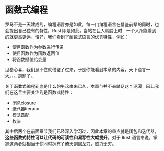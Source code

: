 # 函数式编程

罗马不是一天建成的，编程语言亦是如此，每一门编程语言在借鉴前辈的同时，也会提出自己独有的特性，Rust 即是如此。当站在巨人肩膀上时，一个人所能看到的就更高更远，恰好，我们看到了函数式语言的优秀特性，例如：

- 使用函数作为参数进行传递
- 使用函数作为函数返回值
- 将函数赋值给变量

见猎心喜，我们忍不住就借鉴了过来，于是你能看到本章的内容，天下语言一大。。。跑题了。

关于函数式编程到底是什么的争论由来已久，本章节并不会踏足这个泥潭，因此我们在这里主要关注的是函数式特性：

- 闭包closure
- 迭代器iterator
- 模式匹配
- 枚举

其中后两个在前面章节我们已经深入学习过，因此本章的重点就是闭包和迭代器，**这些函数式特性可以让代码的可读性和易写性大幅提升**。对于 Rust 语言来说，掌握这两者就相当于你同时拥有了倚天剑屠龙刀，威力无穷。




